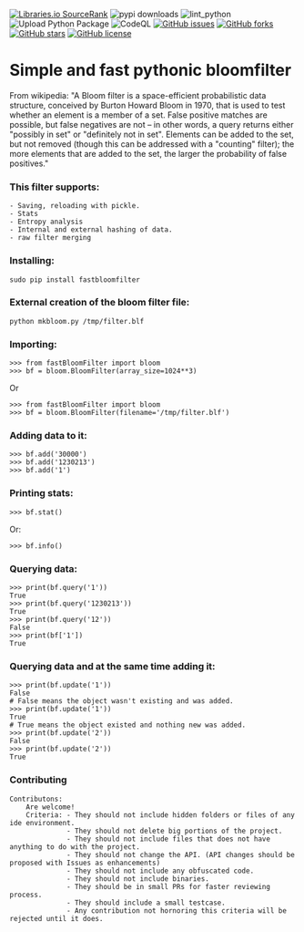 [![Libraries.io SourceRank](https://badges.weareopensource.me/librariesio/sourcerank/pypi/fastBloomFilter)](https://libraries.io/pypi/fastBloomFilter)
![pypi downloads](https://img.shields.io/pypi/dm/fastbloomfilter?label=pypi%20downloads)
![lint_python](https://github.com/daedalus/fastBloomFilter/workflows/lint_python/badge.svg)
![Upload Python Package](https://github.com/daedalus/fastBloomFilter/workflows/Upload%20Python%20Package/badge.svg)
![CodeQL](https://github.com/daedalus/fastBloomFilter/workflows/CodeQL/badge.svg)
[![GitHub issues](https://img.shields.io/github/issues/daedalus/fastBloomFilter.svg)](https://github.com/daedalus/fastBloomFilter/issues)
[![GitHub forks](https://img.shields.io/github/forks/daedalus/fastBloomFilter.svg)](https://github.com/daedalus/fastBloomFilter/network)
[![GitHub stars](https://img.shields.io/github/stars/daedalus/fastBloomFilter.svg)](https://github.com/daedalus/fastBloomFilter/stargazers)
[![GitHub license](https://img.shields.io/github/license/daedalus/fastBloomFilter.svg)](https://github.com/daedalus/fastBloomFilter)

# Simple and fast pythonic bloomfilter

From wikipedia: "A Bloom filter is a space-efficient probabilistic data structure, conceived by Burton Howard Bloom in 1970, that is used to test whether an element is a member of a set. False positive matches are possible, but false negatives are not – in other words, a query returns either "possibly in set" or "definitely not in set". Elements can be added to the set, but not removed (though this can be addressed with a "counting" filter); the more elements that are added to the set, the larger the probability of false positives."


### This filter supports: ###

```
- Saving, reloading with pickle. 
- Stats
- Entropy analysis
- Internal and external hashing of data.
- raw filter merging
```


### Installing: ###

```
sudo pip install fastbloomfilter
```

### External creation of the bloom filter file: ###

```
python mkbloom.py /tmp/filter.blf
```

### Importing: ###

```
>>> from fastBloomFilter import bloom
>>> bf = bloom.BloomFilter(array_size=1024**3)
```

Or

```
>>> from fastBloomFilter import bloom
>>> bf = bloom.BloomFilter(filename='/tmp/filter.blf')
```

### Adding data to it: ###

```
>>> bf.add('30000')
>>> bf.add('1230213')
>>> bf.add('1')
```

### Printing stats: ###

```
>>> bf.stat()
```
   
Or:

```
>>> bf.info()
```

### Querying data: ###

```
>>> print(bf.query('1'))
True
>>> print(bf.query('1230213'))
True
>>> print(bf.query('12'))
False
>>> print(bf['1'])
True
```   

### Querying data and at the same time adding it: ###

```
>>> print(bf.update('1'))
False 
# False means the object wasn't existing and was added.
>>> print(bf.update('1')) 
True  
# True means the object existed and nothing new was added.
>>> print(bf.update('2'))
False
>>> print(bf.update('2'))
True
```

### Contributing ###
```
Contributons:
    Are welcome!
    Criteria: - They should not include hidden folders or files of any ide environment.
              - They should not delete big portions of the project.
              - They should not include files that does not have anything to do with the project.
              - They should not change the API. (API changes should be proposed with Issues as enhancements)
              - They should not include any obfuscated code.
              - They should not include binaries.
              - They should be in small PRs for faster reviewing process.
              - They should include a small testcase.
              - Any contribution not hornoring this criteria will be rejected until it does.
```
